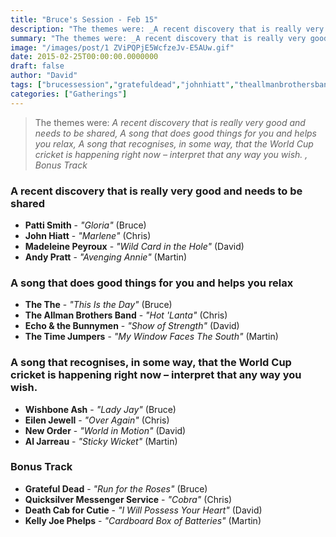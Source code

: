 ```yaml
---
title: "Bruce's Session - Feb 15"
description: "The themes were: _A recent discovery that is really very good and needs to be shared, A song that does good things for you and helps you relax, A song that recognises, in some way, that the World Cup cricket is happening right now – interpret that any way you wish. , Bonus Track_"
summary: "The themes were: _A recent discovery that is really very good and needs to be shared, A song that does good things for you and helps you relax, A song that recognises, in some way, that the World Cup cricket is happening right now – interpret that any way you wish. , Bonus Track_"
image: "/images/post/1 ZViPQPjE5WcfzeJv-E5AUw.gif"
date: 2015-02-25T00:00:00.0000000
draft: false
author: "David"
tags: ["brucessession","gratefuldead","johnhiatt","theallmanbrothersband"]
categories: ["Gatherings"]
---
```

> The themes were: _A recent discovery that is really very good and needs to be shared, A song that does good things for you and helps you relax, A song that recognises, in some way, that the World Cup cricket is happening right now – interpret that any way you wish. , Bonus Track_
### A recent discovery that is really very good and needs to be shared
- **Patti Smith** - _"Gloria"_ (Bruce)
- **John Hiatt** - _"Marlene"_ (Chris)
- **Madeleine Peyroux** - _"Wild Card in the Hole"_ (David)
- **Andy Pratt** - _"Avenging Annie"_ (Martin)
### A song that does good things for you and helps you relax
- **The The** - _"This Is the Day"_ (Bruce)
- **The Allman Brothers Band** - _"Hot 'Lanta"_ (Chris)
- **Echo & the Bunnymen** - _"Show of Strength"_ (David)
- **The Time Jumpers** - _"My Window Faces The South"_ (Martin)
### A song that recognises, in some way, that the World Cup cricket is happening right now – interpret that any way you wish. 
- **Wishbone Ash** - _"Lady Jay"_ (Bruce)
- **Eilen Jewell** - _"Over Again"_ (Chris)
- **New Order** - _"World in Motion"_ (David)
- **Al Jarreau** - _"Sticky Wicket"_ (Martin)
### Bonus Track
- **Grateful Dead** - _"Run for the Roses"_ (Bruce)
- **Quicksilver Messenger Service** - _"Cobra"_ (Chris)
- **Death Cab for Cutie** - _"I Will Possess Your Heart"_ (David)
- **Kelly Joe Phelps** - _"Cardboard Box of Batteries"_ (Martin)
